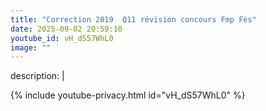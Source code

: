 ```yaml
---
title: "Correction 2019  Q11 révision concours Fmp Fès"
date: 2025-09-02 20:59:10 
youtube_id: vH_dS57WhL0
image: ""
---
```

description: |
  
{% include youtube-privacy.html id="vH_dS57WhL0" %}
